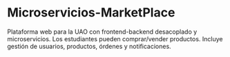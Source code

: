 # Microservicios-MarketPlace
Plataforma web para la UAO con frontend-backend desacoplado y microservicios.  Los estudiantes pueden comprar/vender productos.  Incluye gestión de usuarios, productos, órdenes y notificaciones.
